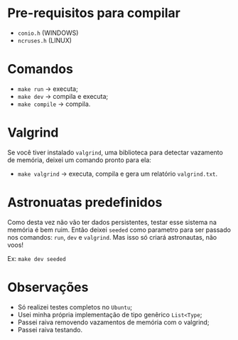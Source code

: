 # Pre-requisitos para compilar
- `conio.h` (WINDOWS)
- `ncruses.h` (LINUX)

# Comandos
- `make run` → executa;
- `make dev` → compila e executa;
- `make compile` → compila.

# Valgrind
Se você tiver instalado `valgrind`, uma biblioteca para detectar vazamento de memória, deixei um comando pronto para ela:

- `make valgrind` → executa, compila e gera um relatório `valgrind.txt`. 

# Astronuatas predefinidos
Como desta vez não vão ter dados persistentes, testar esse sistema na memória é bem ruim. Então deixei `seeded` como parametro para ser passado nos comandos: `run`, `dev` e `valgrind`. Mas isso só criará astronautas, não voos!

Ex: `make dev seeded`

# Observações
- Só realizei testes completos no `Ubuntu`;
- Usei minha própria implementação de tipo genêrico `List<Type`;
- Passei raiva removendo vazamentos de memória com o valgrind;
- Passei raiva testando.
